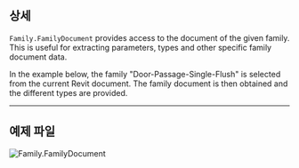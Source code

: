 ## 상세
`Family.FamilyDocument` provides access to the document of the given family. This is useful for extracting parameters, types and other specific family document data.

In the example below, the family "Door-Passage-Single-Flush" is selected from the current Revit document. The family document is then obtained and the different types are provided.
___
## 예제 파일

![Family.FamilyDocument](./Revit.Elements.Family.FamilyDocument_img.jpg)
